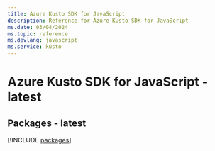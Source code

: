 ```yaml
---
title: Azure Kusto SDK for JavaScript
description: Reference for Azure Kusto SDK for JavaScript
ms.date: 03/04/2024
ms.topic: reference
ms.devlang: javascript
ms.service: kusto
---
```

# Azure Kusto SDK for JavaScript - latest
## Packages - latest
[!INCLUDE [packages](kusto-index.md)]
